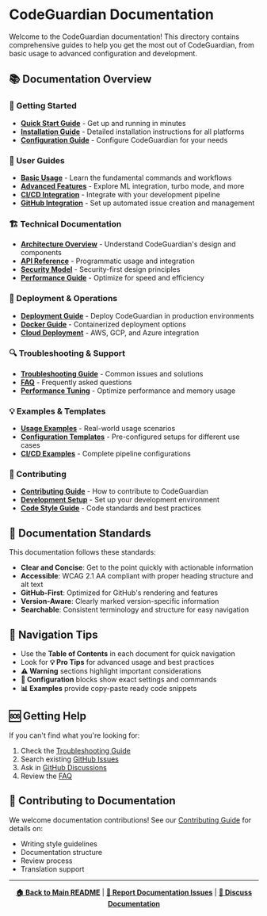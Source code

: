 # CodeGuardian Documentation

Welcome to the CodeGuardian documentation! This directory contains comprehensive guides to help you get the most out of CodeGuardian, from basic usage to advanced configuration and development.

## 📚 Documentation Overview

### 🚀 Getting Started
- **[Quick Start Guide](user-guide/quick-start.md)** - Get up and running in minutes
- **[Installation Guide](user-guide/installation.md)** - Detailed installation instructions for all platforms
- **[Configuration Guide](user-guide/configuration.md)** - Configure CodeGuardian for your needs

### 🔧 User Guides
- **[Basic Usage](user-guide/basic-usage.md)** - Learn the fundamental commands and workflows
- **[Advanced Features](user-guide/advanced-features.md)** - Explore ML integration, turbo mode, and more
- **[CI/CD Integration](user-guide/ci-cd-integration.md)** - Integrate with your development pipeline
- **[GitHub Integration](user-guide/github-integration.md)** - Set up automated issue creation and management

### 🏗️ Technical Documentation
- **[Architecture Overview](architecture/overview.md)** - Understand CodeGuardian's design and components
- **[API Reference](api/index.md)** - Programmatic usage and integration
- **[Security Model](architecture/security.md)** - Security-first design principles
- **[Performance Guide](architecture/performance.md)** - Optimize for speed and efficiency

### 🚀 Deployment & Operations
- **[Deployment Guide](deployment/index.md)** - Deploy CodeGuardian in production environments
- **[Docker Guide](deployment/docker.md)** - Containerized deployment options
- **[Cloud Deployment](deployment/cloud.md)** - AWS, GCP, and Azure integration

### 🔍 Troubleshooting & Support
- **[Troubleshooting Guide](troubleshooting/index.md)** - Common issues and solutions
- **[FAQ](troubleshooting/faq.md)** - Frequently asked questions
- **[Performance Tuning](troubleshooting/performance.md)** - Optimize performance and memory usage

### 💡 Examples & Templates
- **[Usage Examples](examples/index.md)** - Real-world usage scenarios
- **[Configuration Templates](examples/templates.md)** - Pre-configured setups for different use cases
- **[CI/CD Examples](examples/ci-cd-examples.md)** - Complete pipeline configurations

### 🤝 Contributing
- **[Contributing Guide](../CONTRIBUTING.md)** - How to contribute to CodeGuardian
- **[Development Setup](contributing/development-setup.md)** - Set up your development environment
- **[Code Style Guide](contributing/code-style.md)** - Code standards and best practices

## 🎯 Documentation Standards

This documentation follows these standards:

- **Clear and Concise**: Get to the point quickly with actionable information
- **Accessible**: WCAG 2.1 AA compliant with proper heading structure and alt text
- **GitHub-First**: Optimized for GitHub's rendering and features
- **Version-Aware**: Clearly marked version-specific information
- **Searchable**: Consistent terminology and structure for easy navigation

## 📖 Navigation Tips

- Use the **Table of Contents** in each document for quick navigation
- Look for **💡 Pro Tips** for advanced usage and best practices
- **⚠️ Warning** sections highlight important considerations
- **🔧 Configuration** blocks show exact settings and commands
- **📊 Examples** provide copy-paste ready code snippets

## 🆘 Getting Help

If you can't find what you're looking for:

1. Check the [Troubleshooting Guide](troubleshooting/index.md)
2. Search existing [GitHub Issues](https://github.com/d-oit/do-do-codeguardian/issues)
3. Ask in [GitHub Discussions](https://github.com/d-oit/do-do-codeguardian/discussions)
4. Review the [FAQ](troubleshooting/faq.md)

## 📝 Contributing to Documentation

We welcome documentation contributions! See our [Contributing Guide](../CONTRIBUTING.md) for details on:

- Writing style guidelines
- Documentation structure
- Review process
- Translation support

---

<div align="center">

**[🏠 Back to Main README](../README.md)** | **[🐛 Report Documentation Issues](https://github.com/d-oit/do-do-codeguardian/issues/new?labels=documentation)** | **[💬 Discuss Documentation](https://github.com/d-oit/do-do-codeguardian/discussions/categories/documentation)**

</div>
